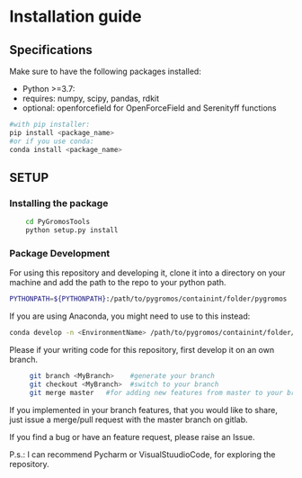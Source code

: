 # Installation guide

## Specifications

Make sure to have the following packages installed:
 * Python >=3.7:
 * requires: numpy, scipy, pandas, rdkit
 * optional: openforcefield for OpenForceField and Serenityff functions

```bash
#with pip installer:
pip install <package_name> 
#or if you use conda:
conda install <package_name>
```

## SETUP

### Installing the package

```bash
    cd PyGromosTools
    python setup.py install
```

### Package Development

For using this repository and developing it, clone it into a directory on your machine and add the path to the repo to your python path.

```bash
PYTHONPATH=${PYTHONPATH}:/path/to/pygromos/containint/folder/pygromos
```

If you are using Anaconda, you might need to use to this instead:

```bash
conda develop -n <EnvironmentName> /path/to/pygromos/containint/folder/pygromos
```

Please if your writing code for this repository, first develop it on an own branch.

```bash
     git branch <MyBranch>    #generate your branch
     git checkout <MyBranch>  #switch to your branch
     git merge master   #for adding new features from master to your branch
```

If you implemented in your branch features, that you would like to share, just issue a merge/pull request with the master branch on gitlab.

If you find a bug or have an feature request, please raise an Issue.

P.s.: I can recommend Pycharm or VisualStuudioCode, for exploring the repository.
